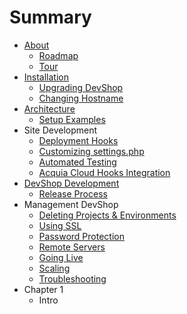 # Summary

* [About](README.md)
   * [Roadmap](roadmap.md)
   * [Tour](tour.md)
* [Installation](install.md)
   * [Upgrading DevShop](upgrading.md)
   * [Changing Hostname](changing-hostname.md)
* [Architecture](architecture.md)
   * [Setup Examples](examples.md)
* Site Development
   * [Deployment Hooks](deployment-hooks.md)
   * [Customizing settings.php](settings-php.md)
   * [Automated Testing](testing.md)
   * [Acquia Cloud Hooks Integration](deployment-hooks-acquia.md)
* [DevShop Development](development.md)
   * [Release Process](release-process.md)
* Management DevShop
   * [Deleting Projects & Environments](deleting.md)
   * [Using SSL](ssl.md)
   * [Password Protection](password-protect.md)
   * [Remote Servers](remotes.md)
   * [Going Live](going-live.md)
   * [Scaling](scaling.md)
   * [Troubleshooting](troubleshooting.md)
* Chapter 1
   * Intro

